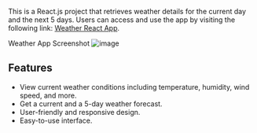This is a React.js project that retrieves weather details for the current day and the next 5 days. Users can access and use the app by visiting the following link: [Weather React App](https://el3amed74.github.io/weather-react-app/).


Weather App Screenshot ![image](https://github.com/el3amed74/weather-react-app/assets/88010609/a93b8365-b2a3-467f-957e-a1760e8553c5) 
## Features

- View current weather conditions including temperature, humidity, wind speed, and more.
- Get a current and a 5-day weather forecast.
- User-friendly and responsive design.
- Easy-to-use interface.

